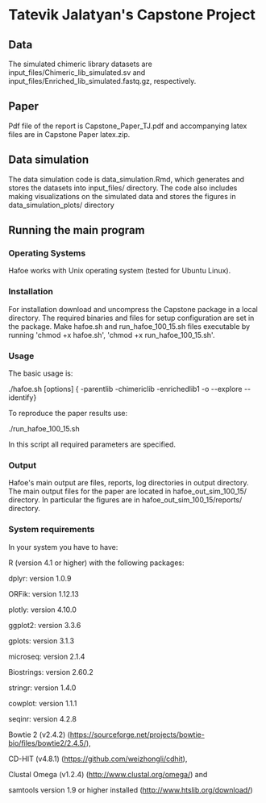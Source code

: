 # Tatevik Jalatyan's Capstone Project

## Data
The simulated chimeric library datasets are input_files/Chimeric_lib_simulated.sv and input_files/Enriched_lib_simulated.fastq.gz, respectively.

## Paper
Pdf file of the report is Capstone_Paper_TJ.pdf and accompanying latex files are in Capstone Paper latex.zip.

## Data simulation
The data simulation code is data_simulation.Rmd, which generates and stores the datasets into input_files/ directory. The code also includes making visualizations on the simulated data and stores the figures in data_simulation_plots/ directory

## Running the main program
### Operating Systems
Hafoe works with Unix operating system (tested for Ubuntu Linux).

### Installation
For installation download and uncompress the Capstone package in a local directory. The required binaries and files for setup configuration are set in the package. Make hafoe.sh and run_hafoe_100_15.sh files executable by running 'chmod +x hafoe.sh', 'chmod +x run_hafoe_100_15.sh'.

### Usage
The basic usage is:

./hafoe.sh [options] { -parentlib <fa> -chimericlib <csv> -enrichedlib1 <fq1> -o <o> --explore --identify}

 To reproduce the paper results use:
 
./run_hafoe_100_15.sh 
  
In this script all required parameters are specified.


### Output
Hafoe's main output are files, reports, log directories in output directory.
The main output files for the paper are located in hafoe_out_sim_100_15/ directory. In particular the figures are in hafoe_out_sim_100_15/reports/ directory.

### System requirements
In your system you have to have: 

R (version 4.1 or higher) with the following packages:
 
dplyr: version 1.0.9

ORFik: version 1.12.13

plotly: version 4.10.0

ggplot2: version 3.3.6

gplots: version 3.1.3

microseq: version 2.1.4

Biostrings: version 2.60.2

stringr: version 1.4.0

cowplot: version 1.1.1

seqinr: version 4.2.8 
 
Bowtie 2 (v2.4.2) (https://sourceforge.net/projects/bowtie-bio/files/bowtie2/2.4.5/), 

CD-HIT (v4.8.1) (https://github.com/weizhongli/cdhit), 

Clustal Omega (v1.2.4) (http://www.clustal.org/omega/) and 

samtools version 1.9 or higher installed (http://www.htslib.org/download/) 
 

